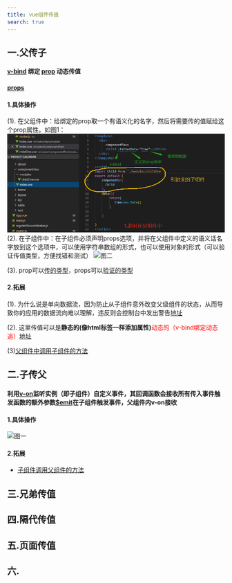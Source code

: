 ```yaml
---
title: vue组件传值
search: true
---
```


## 一.父传子
#### [v-bind](https://cn.vuejs.org/v2/api/#v-bind) 绑定 [prop](https://cn.vuejs.org/v2/api/#props) 动态传值 
#### [props](https://cn.vuejs.org/v2/api/#props)
#### 1.具体操作
(1). 在父组件中：给绑定的prop取一个有语义化的名字，然后将需要传的值赋给这个prop属性。如图1：
  ![图一](../../../../.vuepress/public/assets/vueImg/prop1.png)
(2). 在子组件中：在子组件必须声明props选项，并将在父组件中定义的语义话名字放到这个选项中，可以使用字符串数组的形式，也可以使用对象的形式（可以验证传值类型，方便找错和测试）
  <img :src="$withBase('/assets/vueImg/prop2.png')" alt="图二">

(3). prop可以[传的类型](https://cn.vuejs.org/v2/guide/components-props.html#%E4%BC%A0%E5%85%A5%E4%B8%80%E4%B8%AA%E6%95%B0%E5%AD%97)，props可以[验证的类型](https://cn.vuejs.org/v2/guide/components-props.html#%E7%B1%BB%E5%9E%8B%E6%A3%80%E6%9F%A5)

#### 2.拓展

(1). 为什么说是单向数据流，因为防止从子组件意外改变父级组件的状态，从而导致你的应用的数据流向难以理解，违反则会控制台中发出警告[地址](https://cn.vuejs.org/v2/guide/components-props.html#%E5%8D%95%E5%90%91%E6%95%B0%E6%8D%AE%E6%B5%81)

(2). 这里传值可以是<span style="font-weight:700">静态的(像html标签一样添加属性)</span><span style="color:red">动态的（v-bind绑定动态追）</span>[地址](https://cn.vuejs.org/v2/guide/components-props.html#%E4%BC%A0%E9%80%92%E9%9D%99%E6%80%81%E6%88%96%E5%8A%A8%E6%80%81-Prop)

(3)[父组件中调用子组件的方法](https://www.cnblogs.com/yuzhongyu/p/10825824.html)


## 二.子传父
#### 利用[v-on](https://cn.vuejs.org/v2/api/#vm-on)监听实例（即子组件）自定义事件，其回调函数会接收所有传入事件触发函数的额外参数[$emit](https://cn.vuejs.org/v2/api/#vm-emit)在子组件触发事件，父组件内v-on接收
#### 1.具体操作
  <img :src="$withBase('/assets/vueImg/emit1.png')" alt="图一">

#### 2.拓展
- [子组件调用父组件的方法](https://www.cnblogs.com/jin-zhe/p/9523782.html)

## 三.兄弟传值

## 四.隔代传值

## 五.页面传值

## 六.


